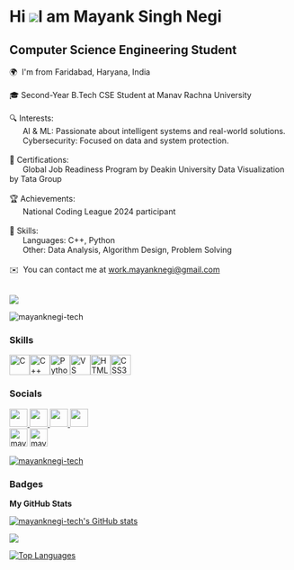 Hi ![](https://user-images.githubusercontent.com/18350557/176309783-0785949b-9127-417c-8b55-ab5a4333674e.gif)I am Mayank Singh Negi
=========================================================================================================================================

Computer Science Engineering Student
------------------------------------
🌍  I'm from Faridabad, Haryana, India<br><br>
🎓 Second-Year B.Tech CSE Student at Manav Rachna University<br><br>
🔍 Interests:<br>
&nbsp;&nbsp;&nbsp;&nbsp;&nbsp;&nbsp;AI & ML: Passionate about intelligent systems and real-world solutions.<br>
&nbsp;&nbsp;&nbsp;&nbsp;&nbsp;&nbsp;Cybersecurity: Focused on data and system protection.<br><br>
📜 Certifications:<br>
&nbsp;&nbsp;&nbsp;&nbsp;&nbsp;&nbsp;Global Job Readiness Program by Deakin University Data Visualization by Tata Group<br><br>
🏆 Achievements:<br>
&nbsp;&nbsp;&nbsp;&nbsp;&nbsp;&nbsp;National Coding League 2024 participant<br><br>
🔧 Skills:<br>
&nbsp;&nbsp;&nbsp;&nbsp;&nbsp;&nbsp;Languages: C++, Python<br>
&nbsp;&nbsp;&nbsp;&nbsp;&nbsp;&nbsp;Other: Data Analysis, Algorithm Design, Problem Solving<br><br>
✉️  You can contact me at [work.mayanknegi@gmail.com](mailto:work.mayanknegi@gmail.com)

<a href="https://www.github.com/mayanknegi-tech" target="_blank" rel="noreferrer"><br>
<img src="https://img.shields.io/github/followers/mayanknegi-tech?logo=github&style=for-the-badge&color=f97316&labelColor=181824" /></a>
<p align="left"> <img src="https://komarev.com/ghpvc/?username=mayanknegi-tech&label=Profile%20views&color=0e75b6&style=flat" alt="mayanknegi-tech" /> </p>

### Skills 
<p align="left">
<a href="https://docs.microsoft.com/en-us/cpp/?view=msvc-170" target="_blank" rel="noreferrer"><img src="https://raw.githubusercontent.com/danielcranney/readme-generator/main/public/icons/skills/c-colored.svg" width="36" height="36" alt="C" /></a><a href="https://docs.microsoft.com/en-us/cpp/?view=msvc-170" target="_blank" rel="noreferrer"><img src="https://raw.githubusercontent.com/danielcranney/readme-generator/main/public/icons/skills/cplusplus-colored.svg" width="36" height="36" alt="C++" /></a><a href="https://www.python.org/" target="_blank" rel="noreferrer"><img src="https://raw.githubusercontent.com/danielcranney/readme-generator/main/public/icons/skills/python-colored.svg" width="36" height="36" alt="Python" /></a><a href="https://code.visualstudio.com/" target="_blank" rel="noreferrer"><img src="https://raw.githubusercontent.com/danielcranney/readme-generator/main/public/icons/skills/visualstudiocode.svg" width="36" height="36" alt="VS Code" /></a><a href="https://developer.mozilla.org/en-US/docs/Glossary/HTML5" target="_blank" rel="noreferrer"><img src="https://raw.githubusercontent.com/danielcranney/readme-generator/main/public/icons/skills/html5-colored.svg" width="36" height="36" alt="HTML5" /></a><a href="https://www.w3.org/TR/CSS/#css" target="_blank" rel="noreferrer"><img src="https://raw.githubusercontent.com/danielcranney/readme-generator/main/public/icons/skills/css3-colored.svg" width="36" height="36" alt="CSS3" /></a></p>

### Socials  
<p align="left">
<a href="https://www.github.com/mayanknegi-tech" target="_blank" rel="noreferrer">
<picture>
<source media="(prefers-color-scheme: dark)" srcset="https://raw.githubusercontent.com/danielcranney/readme-generator/main/public/icons/socials/github-dark.svg" />
<source media="(prefers-color-scheme: light)" srcset="https://raw.githubusercontent.com/danielcranney/readme-generator/main/public/icons/socials/github.svg" />
<img src="https://raw.githubusercontent.com/danielcranney/readme-generator/main/public/icons/socials/github.svg" width="32" height="32" />
</picture>
</a>
<a href="http://www.instagram.com/_mayank.negi__" target="_blank" rel="noreferrer">
<picture>
<source media="(prefers-color-scheme: dark)" srcset="https://raw.githubusercontent.com/danielcranney/readme-generator/main/public/icons/socials/instagram-dark.svg" />
<source media="(prefers-color-scheme: light)" srcset="https://raw.githubusercontent.com/danielcranney/readme-generator/main/public/icons/socials/instagram.svg" />
<img src="https://raw.githubusercontent.com/danielcranney/readme-generator/main/public/icons/socials/instagram.svg" width="32" height="32" />
</picture>
</a>
<a href="https://www.linkedin.com/in/mayank-singh-negi-2a7526283" target="_blank" rel="noreferrer">
<picture>
<source media="(prefers-color-scheme: dark)" srcset="https://raw.githubusercontent.com/danielcranney/readme-generator/main/public/icons/socials/linkedin-dark.svg" />
<source media="(prefers-color-scheme: light)" srcset="https://raw.githubusercontent.com/danielcranney/readme-generator/main/public/icons/socials/linkedin.svg" />
<img src="https://raw.githubusercontent.com/danielcranney/readme-generator/main/public/icons/socials/linkedin.svg" width="32" height="32" />
</picture>
</a>
<a href="https://www.x.com/MayankSNegi" target="_blank" rel="noreferrer">
<picture>
<source media="(prefers-color-scheme: dark)" srcset="https://raw.githubusercontent.com/danielcranney/readme-generator/main/public/icons/socials/twitter-dark.svg" />
<source media="(prefers-color-scheme: light)" srcset="https://raw.githubusercontent.com/danielcranney/readme-generator/main/public/icons/socials/twitter.svg" />
<img src="https://raw.githubusercontent.com/danielcranney/readme-generator/main/public/icons/socials/twitter.svg" width="32" height="32" />
</picture>
</a><br>
<a href="https://leetcode.com/u/MayankSNegi/" target="_blank" rel="noreferrer">
<picture>
<source media="(prefers-color-scheme: dark)" srcset="https://upload.wikimedia.org/wikipedia/commons/0/0a/LeetCode_Logo_black_with_text.svg" />
<source media="(prefers-color-scheme: light)" srcset="https://upload.wikimedia.org/wikipedia/commons/0/0a/LeetCode_Logo_black_with_text.svg"/>
<img src="https://upload.wikimedia.org/wikipedia/commons/0/0a/LeetCode_Logo_black_with_text.svg" alt="mayanknegi23" height="32" width="32" /></a>
</picture>
</a>
<a href="https://www.codechef.com/users/mayanknegi" target="_blank" rel="noreferrer">
<picture>
<source media="(prefers-color-scheme: dark)" srcset="https://upload.vectorlogo.zone/logos/codechef/images/c0290608-3c6b-406c-90ef-86e9200f383a.svg" />
<source media="(prefers-color-scheme: light)" srcset="https://upload.vectorlogo.zone/logos/codechef/images/c0290608-3c6b-406c-90ef-86e9200f383a.svg" />
<img src="https://upload.vectorlogo.zone/logos/codechef/images/c0290608-3c6b-406c-90ef-86e9200f383a.svg" alt="mayanknegi" height="32" width="32" />
</picture>
</a>
</p>

<p align="left"> <a href="https://github.com/ryo-ma/github-profile-trophy"><img src="https://github-profile-trophy.vercel.app/?username=mayanknegi-tech" alt="mayanknegi-tech" /></a> </p>

### Badges

<b>My GitHub Stats</b>

<a href="http://www.github.com/mayanknegi-tech"><img src="https://github-readme-stats.vercel.app/api?username=mayanknegi-tech&show_icons=true&hide=&count_private=true&title_color=ef4444&text_color=64748b&icon_color=f97316&bg_color=181824&hide_border=true&show_icons=true" alt="mayanknegi-tech's GitHub stats" /></a>

<a href="http://www.github.com/mayanknegi-tech"><img src="https://github-readme-streak-stats.herokuapp.com/?user=mayanknegi-tech&stroke=64748b&background=181824&ring=ef4444&fire=ef4444&currStreakNum=64748b&currStreakLabel=ef4444&sideNums=64748b&sideLabels=64748b&dates=64748b&hide_border=true" /></a>

<a href="https://github.com/mayanknegi-tech" align="left"><img src="https://github-readme-stats.vercel.app/api/top-langs/?username=mayanknegi-tech&langs_count=10&title_color=ef4444&text_color=64748b&icon_color=f97316&bg_color=181824&hide_border=true&locale=en&custom_title=Top%20%Languages" alt="Top Languages" /></a>
